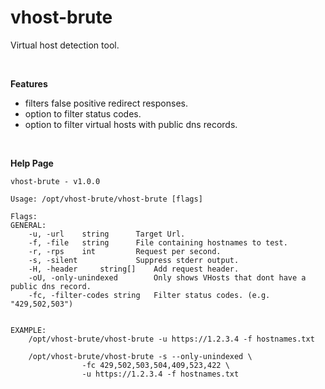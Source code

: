 vhost-brute
==

Virtual host detection tool.  

<br>

**Features**
- filters false positive redirect responses.
- option to filter status codes.
- option to filter virtual hosts with public dns records.   

<br>

**Help Page**
```
vhost-brute - v1.0.0

Usage: /opt/vhost-brute/vhost-brute [flags]

Flags:
GENERAL:
	-u, -url 	string		Target Url.
	-f, -file 	string 		File containing hostnames to test. 
	-r, -rps	int			Request per second.
	-s, -silent 			Suppress stderr output.
	-H, -header 	string[]	Add request header. 
	-oU, -only-unindexed 		Only shows VHosts that dont have a public dns record.
	-fc, -filter-codes string 	Filter status codes. (e.g. "429,502,503")


EXAMPLE:
	/opt/vhost-brute/vhost-brute -u https://1.2.3.4 -f hostnames.txt

	/opt/vhost-brute/vhost-brute -s --only-unindexed \
                -fc 429,502,503,504,409,523,422 \
                -u https://1.2.3.4 -f hostnames.txt

```
